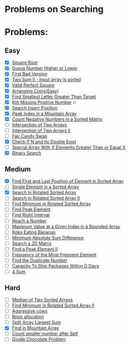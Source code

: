 # Problems on Searching

# Problems:

## Easy

- [x] [Square Root](https://leetcode.com/problems/sqrtx/)
- [x] [Guess Number Higher or Lower](https://leetcode.com/problems/guess-number-higher-or-lower/)
- [x] [First Bad Version](https://leetcode.com/problems/first-bad-version/)
- [x] [Two Sum II - Input array is sorted](https://leetcode.com/problems/two-sum-ii-input-array-is-sorted/)
- [x] [Valid Perfect Square](https://leetcode.com/problems/valid-perfect-square/)
- [x] [Arranging Coins(Easy)](https://leetcode.com/problems/arranging-coins/)
- [x] [Find Smallest Letter Greater Than Target](https://leetcode.com/problems/find-smallest-letter-greater-than-target/)
- [x] [Kth Missing Positive Number](https://leetcode.com/problems/kth-missing-positive-number/) 🔥
- [x] [Search Insert Position](https://leetcode.com/problems/search-insert-position/)
- [x] [Peak Index in a Mountain Array](https://leetcode.com/problems/peak-index-in-a-mountain-array/)
- [x] [Count Negative Numbers in a Sorted Matrix](https://leetcode.com/problems/count-negative-numbers-in-a-sorted-matrix/)
- [ ] [Intersection of Two Arrays](https://leetcode.com/problems/intersection-of-two-arrays/)
- [ ] [Intersection of Two Arrays II](https://leetcode.com/problems/intersection-of-two-arrays-ii/)
- [ ] [Fair Candy Swap](https://leetcode.com/problems/fair-candy-swap/)
- [x] [Check If N and Its Double Exist](https://leetcode.com/problems/check-if-n-and-its-double-exist/)
- [ ] [Special Array With X Elements Greater Than or Equal X](https://leetcode.com/problems/special-array-with-x-elements-greater-than-or-equal-x/)
- [x] [Binary Search](https://leetcode.com/problems/binary-search/)

## Medium

- [x] [Find First and Last Position of Element in Sorted Array](https://leetcode.com/problems/find-first-and-last-position-of-element-in-sorted-array/)
- [ ] [Single Element in a Sorted Array](https://leetcode.com/problems/single-element-in-a-sorted-array/)
- [x] [Search in Rotated Sorted Array](https://leetcode.com/problems/search-in-rotated-sorted-array/)
- [ ] [Search in Rotated Sorted Array II](https://leetcode.com/problems/search-in-rotated-sorted-array-ii/)
- [ ] [Find Minimum in Rotated Sorted Array](https://leetcode.com/problems/find-minimum-in-rotated-sorted-array/)
- [ ] [Find Peak Element](https://leetcode.com/problems/find-peak-element/)
- [ ] [Find Right Interval](https://leetcode.com/problems/find-right-interval/)
- [ ] [Reach a Number](https://leetcode.com/problems/reach-a-number/)
- [ ] [Maximum Value at a Given Index in a Bounded Array](https://leetcode.com/problems/maximum-value-at-a-given-index-in-a-bounded-array/)
- [ ] [Koko Eating Bananas](https://leetcode.com/problems/koko-eating-bananas/)
- [ ] [Minimum Absolute Sum Difference](https://leetcode.com/problems/minimum-absolute-sum-difference/)
- [ ] [Search a 2D Matrix](https://leetcode.com/problems/search-a-2d-matrix/)
- [ ] [Find a Peak Element II](https://leetcode.com/problems/find-a-peak-element-ii/)
- [ ] [Frequency of the Most Frequent Element](https://leetcode.com/problems/frequency-of-the-most-frequent-element/)
- [ ] [Find the Duplicate Number](https://leetcode.com/problems/find-the-duplicate-number/)
- [ ] [Capacity To Ship Packages Within D Days](https://leetcode.com/problems/capacity-to-ship-packages-within-d-days/)
- [ ] [4 Sum](https://leetcode.com/problems/4sum/)

## Hard

- [ ] [Median of Two Sorted Arrays](https://leetcode.com/problems/median-of-two-sorted-arrays/)
- [ ] [Find Minimum in Rotated Sorted Array II](https://leetcode.com/problems/find-minimum-in-rotated-sorted-array-ii/)
- [ ] [Aggressive cows](https://www.spoj.com/problems/AGGRCOW/)
- [ ] [Book allocation](https://www.geeksforgeeks.org/allocate-minimum-number-pages/)
- [ ] [Split Array Largest Sum](https://leetcode.com/problems/split-array-largest-sum/)
- [x] [Find in Mountain Array](https://leetcode.com/problems/find-in-mountain-array/)
- [ ] [Count smaller number after Self](https://leetcode.com/problems/count-of-smaller-numbers-after-self/)
- [ ] [Divide Chocolate Problem](https://curiouschild.github.io/leetcode/2019/06/21/divide-chocolate.html)
